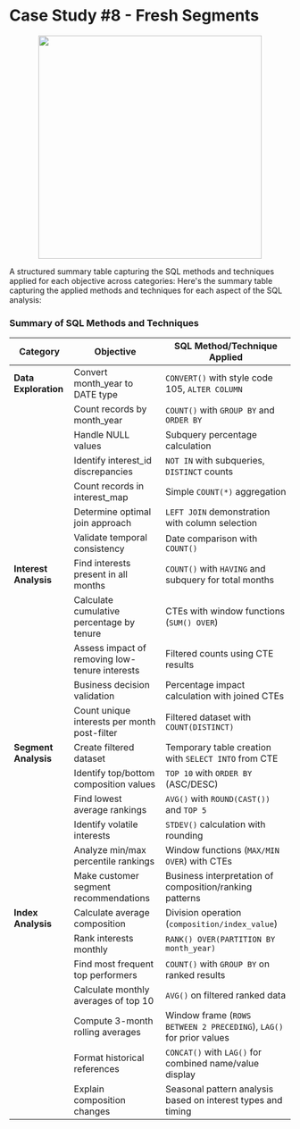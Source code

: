 # Case Study #8 - Fresh Segments
<p align="center">
<img src="https://github.com/user-attachments/assets/9d1dbbaa-218f-4eb7-9136-f76f32da65e0" align="center" width="400" height="400" >

A structured summary table capturing the SQL methods and techniques applied for each objective across categories:
Here's the summary table capturing the applied methods and techniques for each aspect of the SQL analysis:

### Summary of SQL Methods and Techniques

| Category                  | Objective                                                                 | SQL Method/Technique Applied                                                                 |
|---------------------------|---------------------------------------------------------------------------|---------------------------------------------------------------------------------------------|
| **Data Exploration**      | Convert month_year to DATE type                                           | `CONVERT()` with style code 105, `ALTER COLUMN`                                             |
|                           | Count records by month_year                                               | `COUNT()` with `GROUP BY` and `ORDER BY`                                                    |
|                           | Handle NULL values                                                        | Subquery percentage calculation                                                             |
|                           | Identify interest_id discrepancies                                        | `NOT IN` with subqueries, `DISTINCT` counts                                                 |
|                           | Count records in interest_map                                             | Simple `COUNT(*)` aggregation                                                               |
|                           | Determine optimal join approach                                           | `LEFT JOIN` demonstration with column selection                                             |
|                           | Validate temporal consistency                                             | Date comparison with `COUNT()`                                                              |
| **Interest Analysis**     | Find interests present in all months                                      | `COUNT()` with `HAVING` and subquery for total months                                       |
|                           | Calculate cumulative percentage by tenure                                 | CTEs with window functions (`SUM() OVER`)                                                   |
|                           | Assess impact of removing low-tenure interests                           | Filtered counts using CTE results                                                           |
|                           | Business decision validation                                             | Percentage impact calculation with joined CTEs                                              |
|                           | Count unique interests per month post-filter                             | Filtered dataset with `COUNT(DISTINCT)`                                                     |
| **Segment Analysis**      | Create filtered dataset                                                  | Temporary table creation with `SELECT INTO` from CTE                                        |
|                           | Identify top/bottom composition values                                   | `TOP 10` with `ORDER BY` (ASC/DESC)                                                         |
|                           | Find lowest average rankings                                             | `AVG()` with `ROUND(CAST())` and `TOP 5`                                                    |
|                           | Identify volatile interests                                              | `STDEV()` calculation with rounding                                                         |
|                           | Analyze min/max percentile rankings                                      | Window functions (`MAX/MIN OVER`) with CTEs                                                 |
|                           | Make customer segment recommendations                                    | Business interpretation of composition/ranking patterns                                    |
| **Index Analysis**        | Calculate average composition                                            | Division operation (`composition/index_value`)                                              |
|                           | Rank interests monthly                                                   | `RANK() OVER(PARTITION BY month_year)`                                                      |
|                           | Find most frequent top performers                                        | `COUNT()` with `GROUP BY` on ranked results                                                 |
|                           | Calculate monthly averages of top 10                                     | `AVG()` on filtered ranked data                                                             |
|                           | Compute 3-month rolling averages                                        | Window frame (`ROWS BETWEEN 2 PRECEDING`), `LAG()` for prior values                         |
|                           | Format historical references                                             | `CONCAT()` with `LAG()` for combined name/value display                                     |
|  | Explain composition changes                                            | Seasonal pattern analysis based on interest types and timing                                |
